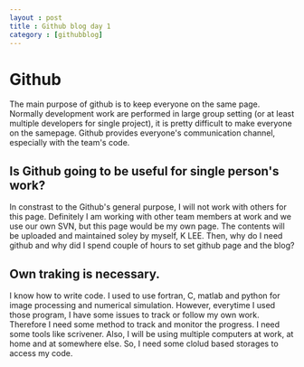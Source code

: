 ```yaml
---
layout : post
title : Github blog day 1
category : [githubblog]
---
```


# Github 
The main purpose of github is to keep everyone on the same page. Normally development work are performed in large group setting (or at least multiple developers for single project), it is pretty difficult to make everyone on the samepage. Github provides everyone's communication channel, especially with the team's code. 

## Is Github going to be useful for single person's work? 
In constrast to the Github's general purpose, I will not work with others for this page. Definitely I am working with other team members at work and we use our own SVN, but this page would be my own page. The contents will be uploaded and maintained soley by myself, K LEE. Then, why do I need github and why did I spend couple of hours to set github page and the blog? 

## Own traking is necessary. 
I know how to write code. I used to use fortran, C, matlab and python for image processing and numerical simulation. However, everytime I used those program, I have some issues to track or follow my own work. Therefore I need some method to track and monitor the progress. I need some tools like scrivener. Also, I will be using multiple computers at work, at home and at somewhere else. So, I need some clolud based storages to access my code. 



